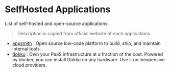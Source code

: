 # SelfHosted Applications

List of self-hosted and open-source applications.

> Description is copied from official website of each applications.

- [appsmith](https://www.appsmith.com/) : Open source low-code platform to build, ship, and maintain internal tools.
- [dokku](https://dokku.com/) : Own your PaaS infrastructure at a fraction of the cost. Powered by docker, you can install Dokku on any hardware. Use it on inexpensive cloud providers.

